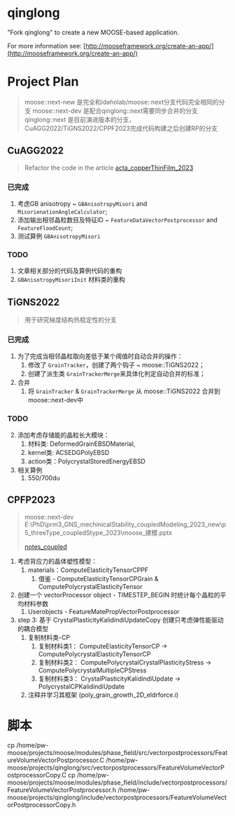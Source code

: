 qinglong
=====

"Fork qinglong" to create a new MOOSE-based application.

For more information see: [http://mooseframework.org/create-an-app/](http://mooseframework.org/create-an-app/)

# Project Plan
> moose::next-new 是完全和idaholab/moose::next分支代码完全相同的分支
> moose::next-dev 是配合qinglong::next需要同步合并的分支
> qinglong::next 是目前演进版本的分支，CuAGG2022/TiGNS2022/CPPF2023完成代码构建之后创建RP的分支


## CuAGG2022
> Refactor the code in the article [acta_copperThinFilm_2023](https://www.sciencedirect.com/science/article/pii/S1359645423005669?via%3Dihub)

### 已完成
1. 考虑GB anisotropy ~ `GBAnisotropyMisori` and `MisorienationAngleCalculator`;
2. 添加输出相邻晶粒数目及特征ID ~ `FeatureDataVectorPostprocessor` and  `FeatureFloodCount`;
3. 测试算例 `GBAnisotropyMisori`

### TODO
1. 文章相关部分的代码及算例代码的重构
2. `GBAnisotropyMisoriInit` 材料类的重构

## TiGNS2022
> 用于研究梯度结构热稳定性的分支

### 已完成
1. 为了完成当相邻晶粒取向差低于某个阈值时自动合并的操作：
   1. 修改了 `GrainTracker`，创建了两个钩子 ~ moose::TiGNS2022；
   2. 创建了派生类 `GrainTrackerMerge`来具体化判定自动合并的标准；
2. 合并
   1. 将 `GrainTracker` & `GrainTrackerMerge` 从 moose::TiGNS2022 合并到 moose::next-dev中


### TODO
2. 添加考虑存储能的晶粒长大模块：
   1. 材料类: DeformedGrainEBSDMaterial, 
   2. kernel类: ACSEDGPolyEBSD
   3. action类：PolycrystalStoredEnergyEBSD
3. 相关算例
   1. 550/700du

## CPFP2023
> moose::next-dev
> E:\PhD\prm3_GNS_mechinicalStability_coupledModeling_2023_new\p5_threeType_coupledStype_2023\moose_建模.pptx
>
> 
> [notes_coupled](./graingrowth/p4_CPPF_threeCoupled2023/coupled_tests/notes_coupled.md)
> 
1. 考虑背应力的晶体塑性模型：
   1. materials：ComputeElasticityTensorCPPF
      1. 借鉴 - ComputeElasticityTensorCPGrain & ComputePolycrystalElasticityTensor
2. 创建一个 vectorProcessor object - TIMESTEP_BEGIN 时统计每个晶粒的平均材料参数
   1. Userobjects - FeatureMatePropVectorPostprocessor
3. step 3: 基于 CrystalPlasticityKalidindiUpdateCopy 创建只考虑弹性能驱动的耦合模型
   1. 复制材料类-CP
      1. 复制材料类1： ComputeElasticityTensorCP -> ComputePolycrystalElasticityTensorCP
      2. 复制材料类2： ComputePolycrystalCrystalPlasticityStress -> ComputePolycrystalMultipleCPStress
      3. 复制材料类3： CrystalPlasticityKalidindiUpdate -> PolycrystalCPKalidindiUpdate
   2. 注释并学习其框架 (poly_grain_growth_2D_eldrforce.i)


# 脚本
cp /home/pw-moose/projects/moose/modules/phase_field/src/vectorpostprocessors/FeatureVolumeVectorPostprocessor.C /home/pw-moose/projects/qinglong/src/vectorpostprocessors/FeatureVolumeVectorPostprocessorCopy.C
cp /home/pw-moose/projects/moose/modules/phase_field/include/vectorpostprocessors/FeatureVolumeVectorPostprocessor.h /home/pw-moose/projects/qinglong/include/vectorpostprocessors/FeatureVolumeVectorPostprocessorCopy.h